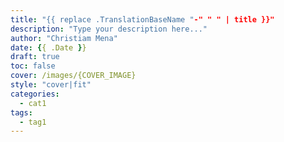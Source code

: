 ```yaml
---
title: "{{ replace .TranslationBaseName "-" " " | title }}"
description: "Type your description here..."
author: "Christiam Mena"
date: {{ .Date }}
draft: true
toc: false
cover: /images/{COVER_IMAGE}
style: "cover|fit"
categories:
  - cat1
tags:
  - tag1
---
```

